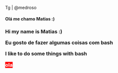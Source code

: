 Tg | @medroso

<h4>Olá me chamo Matias :)</4>
<h3>Hi my name is Matias :)</3>

<p>Eu gosto de fazer algumas coisas com bash<p>
<p>I like to do some things with bash</p>

<p><span style="background-color: #ff0000; color: #ffffff;">ola</span></p>
